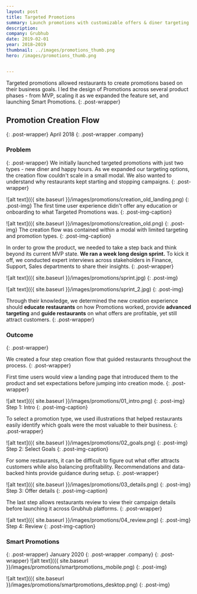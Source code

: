 ```yaml
---
layout: post
title: Targeted Promotions
summary: Launch promotions with customizable offers & diner targeting
description: 
company: Grubhub
date: 2019-02-01
year: 2018–2019
thumbnail: ../images/promotions_thumb.png
hero: /images/promotions_thumb.png


---
```

Targeted promotions allowed restaurants to create promotions based on their business goals. I led the design of Promotions across several product phases - from MVP, scaling it as we expanded the feature set, and launching Smart Promotions.
{: .post-wrapper}


## Promotion Creation Flow
{: .post-wrapper}
April 2018
{: .post-wrapper .company}


### Problem
{: .post-wrapper}
We initially launched targeted promotions with just two types - new diner and happy hours.  As we expanded our targeting options, the creation flow couldn't scale in a small modal. We also wanted to understand why restaurants kept starting and stopping campaigns. 
{: .post-wrapper}

![alt text]({{ site.baseurl }}/images/promotions/creation_old_landing.png)
{: .post-img}
The first time user experience didn't offer any education or onboarding to what Targeted Promotions was.
{: .post-img-caption}

![alt text]({{ site.baseurl }}/images/promotions/creation_old.png)
{: .post-img}
The creation flow was contained within a modal with limited targeting and promotion types.
{: .post-img-caption}

In order to grow the product, we needed to take a step back and think beyond its current MVP state. **We ran a week long design sprint.** To kick it off, we conducted expert interviews across stakeholders in Finance, Support, Sales departments to share their insights. 
{: .post-wrapper}

![alt text]({{ site.baseurl }}/images/promotions/sprint.jpg)
{: .post-img}

![alt text]({{ site.baseurl }}/images/promotions/sprint_2.jpg)
{: .post-img}

Through their knowledge, we determined the new creation experience should **educate restaurants** on how Promotions worked, provide **advanced targeting** and **guide restaurants** on what offers are profitable, yet still attract customers. 
{: .post-wrapper}

### Outcome
{: .post-wrapper}

We created a four step creation flow that guided restaurants throughout the process.
{: .post-wrapper}

First time users would view a landing page that introduced them to the product and set expectations before jumping into creation mode.
{: .post-wrapper}


![alt text]({{ site.baseurl }}/images/promotions/01_intro.png)
{: .post-img}
Step 1: Intro
{: .post-img-caption}


To select a promotion type, we used illustrations that helped restaurants easily identify which goals were the most valuable to their business.
{: .post-wrapper}

![alt text]({{ site.baseurl }}/images/promotions/02_goals.png)
{: .post-img}
Step 2: Select Goals
{: .post-img-caption}

For some restaurants, it can be difficult to figure out what offer attracts customers while also balancing profitability. Recommendations and data-backed hints provide guidance during setup.
{: .post-wrapper}

![alt text]({{ site.baseurl }}/images/promotions/03_details.png)
{: .post-img}
Step 3: Offer details
{: .post-img-caption}

The last step allows restaurants review to view their campaign details before launching it across Grubhub platforms. 
{: .post-wrapper}

![alt text]({{ site.baseurl }}/images/promotions/04_review.png)
{: .post-img}
Step 4: Review
{: .post-img-caption}

### Smart Promotions 
{: .post-wrapper}
January 2020
{: .post-wrapper .company}
{: .post-wrapper}
![alt text]({{ site.baseurl }}/images/promotions/smartpromotions_mobile.png)
{: .post-img}

![alt text]({{ site.baseurl }}/images/promotions/smartpromotions_desktop.png)
{: .post-img}

